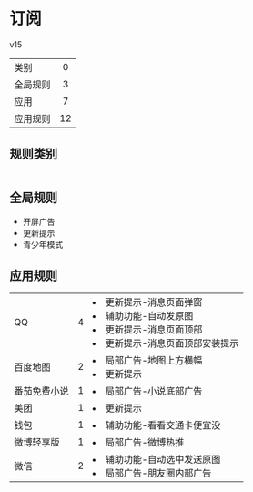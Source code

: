 # 订阅

v15

|||
| - |:-:|
|类别|0|
|全局规则|3|
|应用|7|
|应用规则|12|

## 规则类别

|||
| - |:-:|


## 全局规则

- 开屏广告
- 更新提示
- 青少年模式

## 应用规则

||||
| - |:-:|-|
|QQ|4|<li>更新提示-消息页面弹窗<li>辅助功能-自动发原图<li>更新提示-消息页面顶部<li>更新提示-消息页面顶部安装提示|
|百度地图|2|<li>局部广告-地图上方横幅<li>更新提示|
|番茄免费小说|1|<li>局部广告-小说底部广告|
|美团|1|<li>更新提示|
|钱包|1|<li>辅助功能-看看交通卡便宜没|
|微博轻享版|1|<li>局部广告-微博热推|
|微信|2|<li>辅助功能-自动选中发送原图<li>局部广告-朋友圈内部广告|
